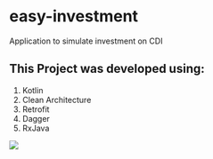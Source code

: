 # easy-investment

Application to simulate investment on CDI

## This Project was developed using: 

1. Kotlin
2. Clean Architecture 
3. Retrofit
4. Dagger 
5. RxJava


<a href="https://codeclimate.com/github/hallefy/easy-investment/maintainability"><img src="https://api.codeclimate.com/v1/badges/289e0bad3689762e4eb0/maintainability" /></a>
